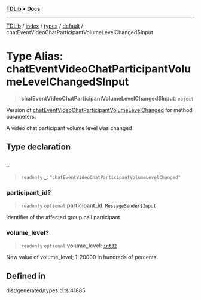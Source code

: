 [**TDLib**](../../../../../../README.md) • **Docs**

***

[TDLib](../../../../../../modules.md) / [index](../../../../../README.md) / [types](../../../README.md) / [default](../README.md) / chatEventVideoChatParticipantVolumeLevelChanged$Input

# Type Alias: chatEventVideoChatParticipantVolumeLevelChanged$Input

> **chatEventVideoChatParticipantVolumeLevelChanged$Input**: `object`

Version of [chatEventVideoChatParticipantVolumeLevelChanged](chatEventVideoChatParticipantVolumeLevelChanged.md) for method parameters.

A video chat participant volume level was changed

## Type declaration

### \_

> `readonly` **\_**: `"chatEventVideoChatParticipantVolumeLevelChanged"`

### participant\_id?

> `readonly` `optional` **participant\_id**: [`MessageSender$Input`](MessageSender$Input.md)

Identifier of the affected group call participant

### volume\_level?

> `readonly` `optional` **volume\_level**: [`int32`](int32.md)

New value of volume_level; 1-20000 in hundreds of percents

## Defined in

dist/generated/types.d.ts:41885
